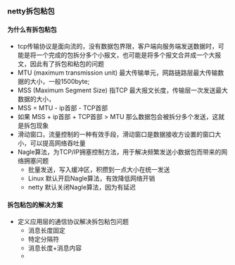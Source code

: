 ### netty拆包粘包

#### 为什么有拆包粘包
- tcp传输协议是面向流的，没有数据包界限，客户端向服务端发送数据时，可能是将一个完成的包拆分多个小报文，也可能是将多个报文合并成一个大报文，因此有了拆包和粘包的问题
- MTU (maximum transmission unit) 最大传输单元，网路链路层最大传输数据的大小，一般1500byte;
- MSS (Maximum Segment Size) 指TCP 最大报文长度，传输层一次发送最大数据的大小，
- MSS = MTU - ip首部 - TCP首部
- 如果 MSS + ip首部 + TCP首部 > MTU 那么数据包会被拆分多个发送，这就是拆包现象
- 滑动窗口，流量控制的一种有效手段，滑动窗口是数据接收方设置的窗口大小，可以提高网络吞吐量
- Nagle算法，为TCP/IP拥塞控制方法，用于解决频繁发送小数据包而带来的网络拥塞问题
	- 批量发送，写入缓冲区，积攒到一点大小在统一发送
	- Linux 默认开启Nagle算法，有效降低网络开销
	- netty 默认关闭Nagle算法，因为有延迟

#### 拆包粘包的解决方案
- 定义应用层的通信协议解决拆包粘包问题
	- 消息长度固定
	- 特定分隔符
	- 消息长度+消息内容
	- 
